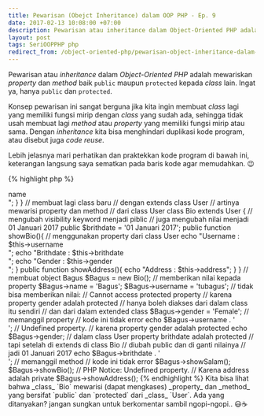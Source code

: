 ```yaml
---
title: Pewarisan (Obejct Inheritance) dalam OOP PHP - Ep. 9
date: 2017-02-13 10:08:00 +07:00
description: Pewarisan atau inheritance dalam Object-Oriented PHP adalah mewariskan property dan method baik public maupun protected kepada class lain. Ingat ya, hanya public dan protected.
layout: post
tags: SeriOOPPHP php
redirect_from: /object-oriented-php/pewarisan-object-inheritance-dalam-oop-php
---
```


Pewarisan atau _inheritance_ dalam _Object-Oriented PHP_ adalah mewariskan _property_ dan _method_ baik `public` maupun `protected` kepada _class_ lain. Ingat ya, hanya `public` dan `protected`.

Konsep pewarisan ini sangat berguna jika kita ingin membuat _class_ lagi yang memiliki fungsi mirip dengan _class_ yang sudah ada, sehingga tidak usah membuat lagi _method_ atau _property_ yang memiliki fungsi mirip atau sama. Dengan _inheritance_ kita bisa menghindari duplikasi kode program, atau disebut juga _code reuse_.

Lebih jelasnya mari perhatikan dan praktekkan kode program di bawah ini, keterangan langsung saya sematkan pada baris kode agar memudahkan. 😉

{% highlight php %}
<?php
class User
{
    public $name;
    public $username;
    protected $brithdate = '03 Juni 2016';
    private $address = 'Yogyakarta';
    protected $gender = 'Male';

    public function showSalam(){
        echo "Salam... nama saya $this->name <br/>";
    }
}

// membuat lagi class baru
// dengan extends class User
// artinya mewarisi property dan method
// dari class User
class Bio extends User
{
    // mengubah visibility keyword menjadi piblic
    // juga mengubah nilai menjadi 01 Januari 2017
    public $brithdate = '01 Januari 2017';

    public function showBio(){
        // menggunakan property dari class User
        echo "Username : $this->username <br/>";
        echo "Brithdate : $this->brithdate <br/>";
        echo "Gender : $this->gender <br/>";
    }

    public function showAddress(){
        echo "Address : $this->address";
    }
}

// membuat object Bagus
$Bagus = new Bio();

// memberikan nilai kepada property
$Bagus->name = 'Bagus';
$Bagus->username = 'tubagus';

// tidak bisa memberikan nilai:
// Cannot access protected property
// karena property gender adalah protected
// hanya boleh diakses dari dalam class itu sendiri
// dan dari dalam extended class
$Bagus->gender = 'Female';

// memanggil property
// kode ini tidak error
echo $Bagus->username . '<br/>';

// Undefined property.
// karena property gender adalah protected
echo $Bagus->gender;

// dalam class User property brithdate adalah protected
// tapi setelah di extends di class Bio
// diubah public dan di ganti nilainya
// jadi 01 Januari 2017
echo $Bagus->brithdate . '<br/>';

// memanggil method
// kode ini tidak error
$Bagus->showSalam();
$Bagus->showBio();

// PHP Notice:  Undefined property.
// Karena address adalah private
$Bagus->showAddress();
{% endhighlight %}

Kita bisa lihat bahwa _class_ `Bio` mewarisi (dapat mengkases) _property_ dan _method_ yang bersifat `public` dan `protected` dari _class_ `User`. Ada yang ditanyakan? jangan sungkan untuk berkomentar sambil ngopi-ngopi.. 😃☕
